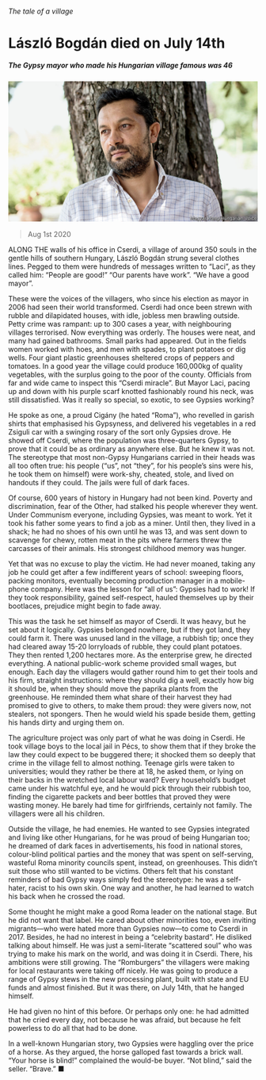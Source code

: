 ###### The tale of a village

# László Bogdán died on July 14th 

##### The Gypsy mayor who made his Hungarian village famous was 46 

![image](images/20200801_OBP001_0.jpg) 

> Aug 1st 2020 

ALONG THE walls of his office in Cserdi, a village of around 350 souls in the gentle hills of southern Hungary, László Bogdán strung several clothes lines. Pegged to them were hundreds of messages written to “Laci”, as they called him: “People are good!” “Our parents have work”. “We have a good mayor”.

These were the voices of the villagers, who since his election as mayor in 2006 had seen their world transformed. Cserdi had once been strewn with rubble and dilapidated houses, with idle, jobless men brawling outside. Petty crime was rampant: up to 300 cases a year, with neighbouring villages terrorised. Now everything was orderly. The houses were neat, and many had gained bathrooms. Small parks had appeared. Out in the fields women worked with hoes, and men with spades, to plant potatoes or dig wells. Four giant plastic greenhouses sheltered crops of peppers and tomatoes. In a good year the village could produce 160,000kg of quality vegetables, with the surplus going to the poor of the county. Officials from far and wide came to inspect this “Cserdi miracle”. But Mayor Laci, pacing up and down with his purple scarf knotted fashionably round his neck, was still dissatisfied. Was it really so special, so exotic, to see Gypsies working?


He spoke as one, a proud Cigány (he hated “Roma”), who revelled in garish shirts that emphasised his Gypsyness, and delivered his vegetables in a red Zsiguli car with a swinging rosary of the sort only Gypsies drove. He showed off Cserdi, where the population was three-quarters Gypsy, to prove that it could be as ordinary as anywhere else. But he knew it was not. The stereotype that most non-Gypsy Hungarians carried in their heads was all too often true: his people (“us”, not “they”, for his people’s sins were his, he took them on himself) were work-shy, cheated, stole, and lived on handouts if they could. The jails were full of dark faces.

Of course, 600 years of history in Hungary had not been kind. Poverty and discrimination, fear of the Other, had stalked his people wherever they went. Under Communism everyone, including Gypsies, was meant to work. Yet it took his father some years to find a job as a miner. Until then, they lived in a shack; he had no shoes of his own until he was 13, and was sent down to scavenge for chewy, rotten meat in the pits where farmers threw the carcasses of their animals. His strongest childhood memory was hunger.

Yet that was no excuse to play the victim. He had never moaned, taking any job he could get after a few indifferent years of school: sweeping floors, packing monitors, eventually becoming production manager in a mobile-phone company. Here was the lesson for “all of us”: Gypsies had to work! If they took responsibility, gained self-respect, hauled themselves up by their bootlaces, prejudice might begin to fade away.

This was the task he set himself as mayor of Cserdi. It was heavy, but he set about it logically. Gypsies belonged nowhere, but if they got land, they could farm it. There was unused land in the village, a rubbish tip; once they had cleared away 15-20 lorryloads of rubble, they could plant potatoes. They then rented 1,200 hectares more. As the enterprise grew, he directed everything. A national public-work scheme provided small wages, but enough. Each day the villagers would gather round him to get their tools and his firm, straight instructions: where they should dig a well, exactly how big it should be, when they should move the paprika plants from the greenhouse. He reminded them what share of their harvest they had promised to give to others, to make them proud: they were givers now, not stealers, not spongers. Then he would wield his spade beside them, getting his hands dirty and urging them on.

The agriculture project was only part of what he was doing in Cserdi. He took village boys to the local jail in Pécs, to show them that if they broke the law they could expect to be buggered there; it shocked them so deeply that crime in the village fell to almost nothing. Teenage girls were taken to universities; would they rather be there at 18, he asked them, or lying on their backs in the wretched local labour ward? Every household’s budget came under his watchful eye, and he would pick through their rubbish too, finding the cigarette packets and beer bottles that proved they were wasting money. He barely had time for girlfriends, certainly not family. The villagers were all his children.

Outside the village, he had enemies. He wanted to see Gypsies integrated and living like other Hungarians, for he was proud of being Hungarian too; he dreamed of dark faces in advertisements, his food in national stores, colour-blind political parties and the money that was spent on self-serving, wasteful Roma minority councils spent, instead, on greenhouses. This didn’t suit those who still wanted to be victims. Others felt that his constant reminders of bad Gypsy ways simply fed the stereotype: he was a self-hater, racist to his own skin. One way and another, he had learned to watch his back when he crossed the road.

Some thought he might make a good Roma leader on the national stage. But he did not want that label. He cared about other minorities too, even inviting migrants—who were hated more than Gypsies now—to come to Cserdi in 2017. Besides, he had no interest in being a “celebrity bastard”. He disliked talking about himself. He was just a semi-literate “scattered soul” who was trying to make his mark on the world, and was doing it in Cserdi. There, his ambitions were still growing. The “Romburgers” the villagers were making for local restaurants were taking off nicely. He was going to produce a range of Gypsy stews in the new processing plant, built with state and EU funds and almost finished. But it was there, on July 14th, that he hanged himself.

He had given no hint of this before. Or perhaps only one: he had admitted that he cried every day, not because he was afraid, but because he felt powerless to do all that had to be done.

In a well-known Hungarian story, two Gypsies were haggling over the price of a horse. As they argued, the horse galloped fast towards a brick wall. “Your horse is blind!” complained the would-be buyer. “Not blind,” said the seller. “Brave.” ■

